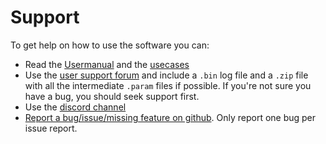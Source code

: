 # Support
<!--
SPDX-FileCopyrightText: 2024-2025 Amilcar do Carmo Lucas <amilcar.lucas@iav.de>

SPDX-License-Identifier: GPL-3.0-or-later
-->

To get help on how to use the software you can:

* Read the [Usermanual](https://ardupilot.github.io/MethodicConfigurator/USERMANUAL.html) and the [usecases](https://ardupilot.github.io/MethodicConfigurator/USECASES.html)
* Use the [user support forum](http://discuss.ardupilot.org/t/new-ardupilot-methodic-configurator-gui/115038/1) and
  include a `.bin` log file and a `.zip` file with all the intermediate `.param` files if possible.
  If you're not sure you have a bug, you should seek support first.
* Use the [discord channel](https://discord.com/channels/674039678562861068/859928885705965579)
* [Report a bug/issue/missing feature on github](https://github.com/ArduPilot/MethodicConfigurator/issues/new/choose). Only report one bug per issue report.

